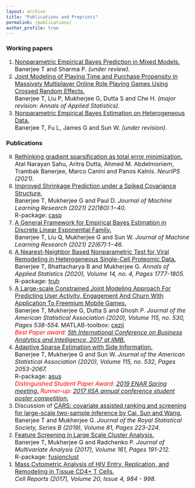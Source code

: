 ```yaml
---
layout: archive
title: "Publications and Preprints"
permalink: /publications/
author_profile: true
---
```

<h3>Working papers</h3>
<ol>
<li>
     <a href="https://trambakbanerjee.github.io/index#publications--articles-in-review" target="_blank"><font size="3">Nonparametric Empirical Bayes Prediction in
Mixed Models.</font></a><br>
     <font size="3">Banerjee T and Sharma P. <i>(under review).</i></font><br/>     
</li>
<li>
     <a href="https://trambakbanerjee.github.io/index#publications--articles-in-review" target="_blank"><font size="3">Joint Modeling of Playing Time and Purchase
Propensity in Massively Multiplayer Online Role Playing Games Using Crossed Random Effects.</font></a><br>
     <font size="3">Banerjee T, Liu P, Mukherjee G, Dutta S and Che H. <i>(major revision: Annals of Applied Statistics).</i></font><br/>
 </li>
  <li>
     <a href="https://arxiv.org/pdf/2002.12586.pdf" target="_blank"><font size="3">Nonparametric Empirical Bayes Estimation on Heterogeneous Data.</font></a><br>
     <font size="3">Banerjee T, Fu L, James G and Sun W. <i>(under revision).</i></font><br/>
 </li>
  </ol>
  <h3>Publications</h3>
  <ol reversed>
 <li>
     <a href="https://arxiv.org/abs/2108.00951" target="_blank"><font size="3">Rethinking gradient sparsification as total error minimization.</font></a><br>
     <font size="3">Atal Narayan Sahu, Aritra Dutta, Ahmed M. Abdelmoniem, Trambak Banerjee, Marco Canini and Panos Kalnis.<i> NeurIPS (2021).</i></font><br>
     </li>
 <li>
     <a href="https://jmlr.org/papers/v22/21-0006.html" target="_blank"><font size="3">Improved Shrinkage Prediction under a Spiked Covariance Structure.</font></a><br>
     <font size="3">Banerjee T, Mukherjee G and Paul D. <i> Journal of Machine Learning Research (2021) 22(180):1−40.</i></font><br>
     <font size="3">R-package: <a href="https://github.com/trambakbanerjee/casp#casp" target="_blank">casp</a></font><br/>
  </li>
 <li>
     <a href="https://www.jmlr.org/papers/v22/19-873.html" target="_blank"><font size="3">A General Framework for Empirical Bayes Estimation in Discrete Linear Exponential Family.</font></a><br>
     <font size="3">Banerjee T, Liu Q, Mukherjee G and Sun W. <i>Journal of Machine Learning Research (2021) 22(67):1−46.</i></font><br/>
 </li>
 <li>
     <a href="https://projecteuclid.org/euclid.aoas/1608346899"><font size="3">A Nearest-Neighbor Based Nonparametric Test for Viral Remodeling in Heterogeneous Single-Cell Proteomic Data.</font></a><br>
     <font size="3">Banerjee T, Bhattacharya B and Mukherjee G. <i>Annals of Applied Statistics (2020), Volume 14, no. 4, Pages 1777-1805.</i></font><br/>
     <font size="3">R-package: <a href="https://cran.r-project.org/web/packages/truh/index.html" target="_blank">truh</a></font><br>
 </li>
 <li>
     <a href="https://www.tandfonline.com/doi/full/10.1080/01621459.2019.1611584" target="_blank"><font size="3">A Large-scale Constrained Joint Modeling Approach For Predicting User Activity, Engagement And Churn With Application To Freemium Mobile Games.</font></a><br>
     <font size="3">Banerjee T, Mukherjee G, Dutta S and Ghosh P.</font>
     <font size="3"><i>Journal of the American Statistical Association (2020), Volume 115, no. 530, Pages 538-554.</i></font>
     <font size="3">MATLAB-toolbox: <a href="https://github.com/trambakbanerjee/cezij#what-is-cezij" target="_blank">cezij</a></font><br>
     <font size="3" color="red"><i>Best Paper award: <a href="http://dcal.iimb.ernet.in/baiconf2017/" target="_blank">5th International Conference on Business Analytics and Intelligence, 2017 at IIMB.</a></i></font><br/>
</li>
 <li><a href="https://www.tandfonline.com/doi/abs/10.1080/01621459.2019.1679639" target="_blank"><font size="3">Adaptive Sparse Estimation with Side Information.</font></a><br>
      <font size="3">Banerjee T, Mukherjee G and Sun W.</font>
      <font size="3"><i>Journal of the American Statistical Association (2020), Volume 115, no. 532, Pages 2053-2067.</i></font><br>
      <font size="3">R-package: <a href="https://github.com/trambakbanerjee/asus#asus" target="_blank">asus</a></font><br>
      <font size="3" color="red"><i>Distinguished Student Paper Award: <a href="https://enar.org/meetings/spring2019/index.cfm" target="_blank">2019 ENAR Spring meeting.</a></i></font><font size="3" color="red"><i> Runner-up: <a href="https://trambakbanerjee.github.io/utils/ASUS.pdf" target="_blank">2017 IISA annual conference student poster competition.</a></i></font><br/>
   </li>
 <li>
     <font size="3">Discussion of <a href="https://rss.onlinelibrary.wiley.com/doi/full/10.1111/rssb.12304" target="_blank">CARS: covariate assisted ranking and screening for large-scale two-sample inference by Cai, Sun and Wang.</a></font><br>
     <font size="3">Banerjee T and Mukherjee G.</font>
     <font size="3"><i>Journal of the Royal Statistical Society, Series B (2019), Volume 81, Pages 223-224.</i></font><br/>
 </li>
 <li>
     <a href="https://doi.org/10.1016/j.jmva.2017.08.001" target="_blank"><font size="3">Feature Screening in Large Scale Cluster Analysis.</font></a><br>
     <font size="3">Banerjee T, Mukherjee G and Radchenko P.</font>
     <font size="3"><i>Journal of Multivariate Analysis (2017), Volume 161, Pages 191-212.</i></font><br>
     <font size="3">R-package: <a href="https://github.com/trambakbanerjee/fusionclust#fusionclust" target="_blank">fusionclust</a></font><br/>
  </li>
 <li>
     <a href="https://www.ncbi.nlm.nih.gov/pubmed/28746881" target="_blank"><font size="3">Mass Cytometric Analysis of HIV Entry, Replication, and Remodeling in Tissue CD4+ T Cells.</font></a><br>
     <font size="3"><i>Cell Reports (2017), Volume 20, Issue 4, 984 - 998.</i></font><br/>
  </li>
 </ol>

